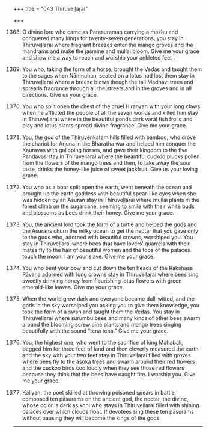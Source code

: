 +++
title = "043 Thiruveḷḷaṛai"

+++

1368. O divine lord who came as Parasuraman carrying a mazhu
      and conquered many kings for twenty-seven generations,
      you stay in Thiruveḷḷaṛai where fragrant breezes
      enter the mango groves and the mandrams
      and make the jasmine and mullai bloom.
      Give me your grace and show me a way
      to reach and worship your ankleted feet .

1369. You who, taking the form of a horse,
      brought the Vedas and taught them to the sages
      when Nānmuhan, seated on a lotus had lost them
      stay in Thiruveḷḷaṛai
      where a breeze blows though the tall Madhavi trees
      and spreads fragrance through all the streets
      and in the groves and in all directions.
      Give us your grace.

1370. You who split open the chest of the cruel Hiraṇyan
      with your long claws
      when he afflicted the people of all the seven worlds and killed him
      stay in Thiruveḷḷarai
      where in the beautiful ponds dark varāl fish
      frolic and play and lotus plants spread divine fragrance.
      Give me your grace.

1371. You, the god of the Thiruvenkaṭam hills filled with bamboo,
      who drove the chariot for Arjuna in the Bharatha war
      and helped him conquer the Kauravas with galloping horses,
      and gave their kingdom to the five Pandavas
      stay in Thiruveḷḷarai where the beautiful cuckoo
      plucks pollen from the flowers of the mango trees
      and then, to take away the sour taste,
      drinks the honey-like juice of sweet jackfruit.
      Give us your loving grace.

1372. You who as a boar split open the earth, went beneath the ocean
      and brought up the earth goddess with beautiful spear-like eyes
      when she was hidden by an Asuran
      stay in Thiruveḷḷarai where mullai plants in the forest
      climb on the sugarcane, seeming to smile
      with their white buds and blossoms as bees drink their honey.
      Give me your grace.

1373. You, the ancient lord took the form of a turtle
      and helped the gods and the Asurans
      churn the milky ocean to get the nectar that you gave only to the gods
      who, adorned with beautiful crowns, worshiped you.
      You stay in Thiruveḷḷarai
      where bees that have lovers’ quarrels with their mates
      fly to the hair of beautiful women
      and the tops of the palaces touch the moon.
      I am your slave. Give me your grace.

1374. You who bent your bow and cut down
      the ten heads of the Rākshasa Rāvaṇa adorned with long crowns
      stay in Thiruveḷḷaṛai where bees sing sweetly
      drinking honey from flourishing lotus flowers
      with green emerald-like leaves. Give me your grace.

1375. When the world grew dark and everyone became dull-witted,
      and the gods in the sky worshiped you asking you to give them knowledge,
      you took the form of a swan and taught them the Vedas.
      You stay in Thiruveḷḷaṛai where surumbu bees
      and many kinds of other bees
      swarm around the blooming screw pine plants and mango trees
      singing beautifully with the sound “tena tena.”
      Give me your grace.

1376. You, the highest one, who went to the sacrifice of king Mahabali,
      begged him for three feet of land and then cleverly measured the earth
      and the sky with your two feet
      stay in Thiruveḷḷaṛai filled with groves
      where bees fly to the asoka trees and swarm around their red flowers
      and the cuckoo birds coo loudly when they see those red flowers
      because they think that the bees have caught fire.
      I worship you. Give me your grace.

1377. Kaliyan, the poet skilled at throwing poisoned spears in battle,
      composed ten pāsurams on the ancient god,
      the nectar, the divine, whose color is dark as kohl
      who stays in Thiruveḷḷarai filled with shining palaces over which clouds float.
      If devotees sing these ten pāsurams without pausing
      they will become the kings of the gods.
-----------
